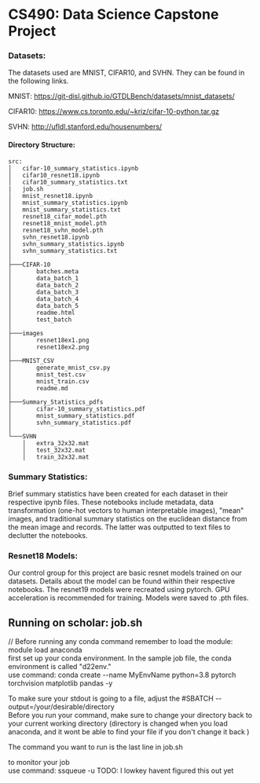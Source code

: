 # CS490: Data Science Capstone Project

### Datasets:
The datasets used are MNIST, CIFAR10, and SVHN. They can be found in the following links. 

MNIST: https://git-disl.github.io/GTDLBench/datasets/mnist_datasets/ 

CIFAR10: https://www.cs.toronto.edu/~kriz/cifar-10-python.tar.gz

SVHN: http://ufldl.stanford.edu/housenumbers/ 

#### Directory Structure:
```
src:
│   cifar-10_summary_statistics.ipynb
│   cifar10_resnet18.ipynb
│   cifar10_summary_statistics.txt
|   job.sh
│   mnist_resnet18.ipynb
│   mnist_summary_statistics.ipynb
│   mnist_summary_statistics.txt
│   resnet18_cifar_model.pth
│   resnet18_mnist_model.pth
│   resnet18_svhn_model.pth
│   svhn_resnet18.ipynb
│   svhn_summary_statistics.ipynb
│   svhn_summary_statistics.txt
│
├───CIFAR-10
│       batches.meta
│       data_batch_1
│       data_batch_2
│       data_batch_3
│       data_batch_4
│       data_batch_5
│       readme.html
│       test_batch
│
├───images
│       resnet18ex1.png
│       resnet18ex2.png
│
├───MNIST_CSV
│       generate_mnist_csv.py
│       mnist_test.csv
│       mnist_train.csv
│       readme.md
│
├───Summary_Statistics_pdfs
│       cifar-10_summary_statistics.pdf
│       mnist_summary_statistics.pdf
│       svhn_summary_statistics.pdf
│
└───SVHN
    │   extra_32x32.mat
    │   test_32x32.mat
    │   train_32x32.mat
```

### Summary Statistics:
Brief summary statistics have been created for each dataset in their respective ipynb files. These notebooks include metadata, data transformation (one-hot vectors to human interpretable images), "mean" images, and traditional summary statistics on the euclidean distance from the mean image and records. The latter was outputted to text files to declutter the notebooks.

### Resnet18 Models:
Our control group for this project are basic resnet models trained on our datasets. Details about the model can be found within their respective notebooks. The resnet19 models were recreated using pytorch. GPU acceleration is recommended for training. Models were saved to .pth files.

## Running on scholar: job.sh
// Before running any conda command remember to load the module: module load anaconda  
first set up your conda environment. In the sample job file, the conda environment is called "d22env."  
     use command: conda create --name MyEnvName python=3.8 pytorch torchvision matplotlib pandas <Any other packages you might need> -y  

To make sure your stdout is going to a file, adjust the #SBATCH --output=/your/desirable/directory  
Before you run your command, make sure to change your directory back to your current working directory (directory is changed when you load anaconda, and it wont be able to find your file if you don't change it back  )

The command you want to run is the last line in job.sh  

to monitor your job  
	use command: ssqueue -u  <your-username> TODO: I lowkey havent figured this out yet   

